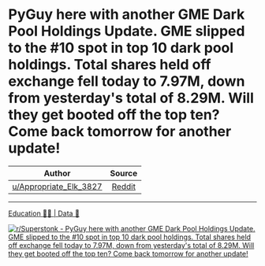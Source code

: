 PyGuy here with another GME Dark Pool Holdings Update. GME slipped to the #10 spot in top 10 dark pool holdings. Total shares held off exchange fell today to 7.97M, down from yesterday's total of 8.29M. Will they get booted off the top ten? Come back tomorrow for another update!
=======================================================================================================================================================================================================================================================================================

| Author       | Source       | 
| :-------------: |:-------------:|
|  [u/Appropriate_Elk_3827](https://www.reddit.com/user/Appropriate_Elk_3827/) | [Reddit](https://www.reddit.com/r/Superstonk/comments/o1lbvz/pyguy_here_with_another_gme_dark_pool_holdings/) | 

---

[Education 👨‍🏫 | Data 🔢](https://www.reddit.com/r/Superstonk/search?q=flair_name%3A%22Education%20%F0%9F%91%A8%E2%80%8D%F0%9F%8F%AB%20%7C%20Data%20%F0%9F%94%A2%22&restrict_sr=1)

[![r/Superstonk - PyGuy here with another GME Dark Pool Holdings Update. GME slipped to the #10 spot in top 10 dark pool holdings. Total shares held off exchange fell today to 7.97M, down from yesterday's total of 8.29M. Will they get booted off the top ten? Come back tomorrow for another update!](https://preview.redd.it/n9g5dbi2eq571.jpg?width=640&crop=smart&auto=webp&s=634603f7dbcc54ef01309018f9c305922d173301)](https://i.redd.it/n9g5dbi2eq571.jpg)
